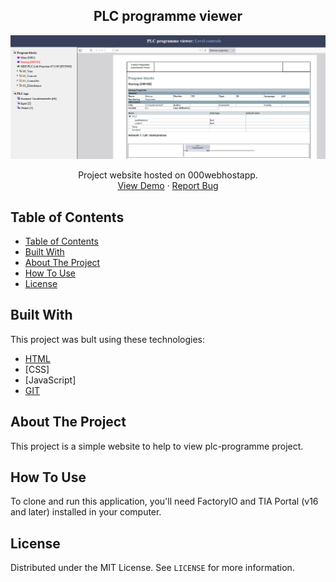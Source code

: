 <h2 align="center">PLC programme viewer</h2>
<p align="center"><img src="documentation\plc_programme_viewer.png"></p>
  <p align="center">
    Project website hosted on 000webhostapp.
    <br />
    <a href="https://plc-programme-viewer.000webhostapp.com/">View Demo</a>
    ·
    <a href="https://github.com/tentypcic/plc_programme_viewer/issues">Report Bug</a>
  </p>

## Table of Contents
- [Table of Contents](#table-of-contents)
- [Built With](#built-with)
- [About The Project](#about-the-project)
- [How To Use](#how-to-use)
- [License](#license)

## Built With
This project was bult using these technologies:
 - [HTML](https://en.wikipedia.org/wiki/HTML)
 - [CSS]
 - [JavaScript]
 - [GIT](https://git-scm.com/)
 
## About The Project
This project is a simple website to help to view plc-programme project.

## How To Use

To clone and run this application, you'll need FactoryIO and TIA Portal (v16 and later) installed in your computer. 

## License

Distributed under the MIT License. See `LICENSE` for more information.
